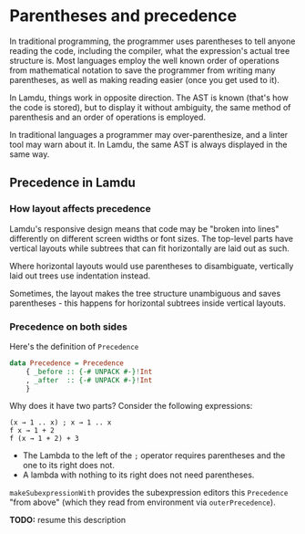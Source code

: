 # Parentheses and precedence

In traditional programming, the programmer uses parentheses to tell anyone reading the code, including the compiler, what the expression's actual tree structure is. Most languages employ the well known order of operations from mathematical notation to save the programmer from writing many parentheses, as well as making reading easier (once you get used to it).

In Lamdu, things work in opposite direction. The AST is known (that's how the code is stored), but to display it without ambiguity, the same method of parenthesis and an order of operations is employed.

In traditional languages a programmer may over-parenthesize, and a linter tool may warn about it. In Lamdu, the same AST is always displayed in the same way.

## Precedence in Lamdu

### How layout affects precedence

Lamdu's responsive design means that code may be "broken into lines" differently on different screen widths or font sizes.
The top-level parts have vertical layouts while subtrees that can fit horizontally are laid out as such.

Where horizontal layouts would use parentheses to disambiguate, vertically laid out trees use indentation instead.

Sometimes, the layout makes the tree structure unambiguous and saves parentheses - this happens for horizontal subtrees inside vertical layouts.

### Precedence on both sides

Here's the definition of `Precedence`

```Haskell
data Precedence = Precedence
    { _before :: {-# UNPACK #-}!Int
    , _after  :: {-# UNPACK #-}!Int
    }
```

Why does it have two parts? Consider the following expressions:

    (x → 1 .. x) ; x → 1 .. x
    f x → 1 + 2
    f (x → 1 + 2) + 3

* The Lambda to the left of the `;` operator requires parentheses and the one to its right does not.
* A lambda with nothing to its right does not need parentheses.

`makeSubexpressionWith` provides the subexpression editors this `Precedence` "from above" (which they read from environment via `outerPrecedence`).

**TODO:** resume this description
